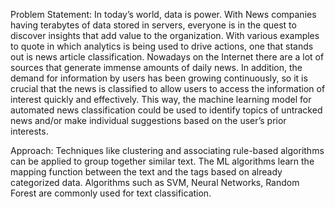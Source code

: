 Problem Statement:
In today’s world, data is power. With News companies having terabytes of data stored in
servers, everyone is in the quest to discover insights that add value to the organization.
With various examples to quote in which analytics is being used to drive actions, one that
stands out is news article classification.
Nowadays on the Internet there are a lot of sources that generate immense amounts of
daily news. In addition, the demand for information by users has been growing
continuously, so it is crucial that the news is classified to allow users to access the
information of interest quickly and effectively. This way, the machine learning model for
automated news classification could be used to identify topics of untracked news and/or
make individual suggestions based on the user’s prior interests.


Approach: Techniques like clustering and associating rule-based algorithms can be
applied to group together similar text. The ML algorithms learn the mapping function
between the text and the tags based on already categorized data. Algorithms such as
SVM, Neural Networks, Random Forest are commonly used for text classification.
